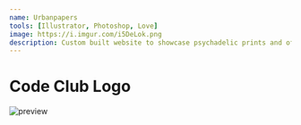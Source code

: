 ```yaml
---
name: Urbanpapers
tools: [Illustrator, Photoshop, Love]
image: https://i.imgur.com/i5DeLok.png
description: Custom built website to showcase psychadelic prints and offer custom work per request. Prime freelancing initiative. Visit at urbanpapers.onuniverse.com
---
```

# Code Club Logo

![preview](https://i.imgur.com/i5DeLok.png)
